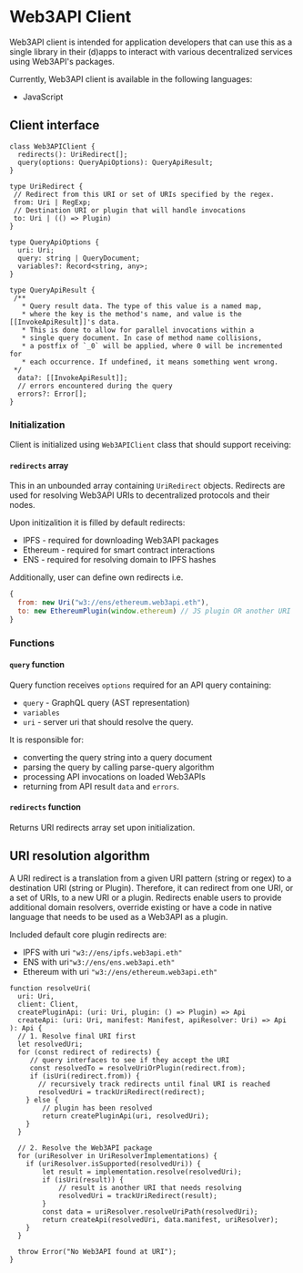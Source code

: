 # Web3API Client

Web3API client is intended for application developers that can use this as a single library in their (d)apps to interact with various decentralized services using Web3API's packages.

Currently, Web3API client is available in the following languages:
 - JavaScript

## Client interface

```
class Web3APIClient {
  redirects(): UriRedirect[];
  query(options: QueryApiOptions): QueryApiResult;
}

type UriRedirect {
 // Redirect from this URI or set of URIs specified by the regex.
 from: Uri | RegExp;
 // Destination URI or plugin that will handle invocations
 to: Uri | (() => Plugin)
}

type QueryApiOptions {
  uri: Uri;
  query: string | QueryDocument;
  variables?: Record<string, any>;
}

type QueryApiResult {
 /**
   * Query result data. The type of this value is a named map,
   * where the key is the method's name, and value is the [[InvokeApiResult]]'s data.
   * This is done to allow for parallel invocations within a
   * single query document. In case of method name collisions,
   * a postfix of `_0` will be applied, where 0 will be incremented for
   * each occurrence. If undefined, it means something went wrong.
 */
  data?: [[InvokeApiResult]];
  // errors encountered during the query
  errors?: Error[];
}
```

### Initialization
Client is initialized using `Web3APIClient` class that should support receiving:

#### `redirects` array
This in an unbounded array containing `UriRedirect` objects.
Redirects are used for resolving Web3API URIs to decentralized protocols and their nodes.
 
Upon initizalition it is filled by default redirects:
 - IPFS - required for downloading Web3API packages
 - Ethereum - required for smart contract interactions
 - ENS - required for resolving domain to IPFS hashes

Additionally, user can define own redirects i.e.
```js
{
  from: new Uri("w3://ens/ethereum.web3api.eth"),
  to: new EthereumPlugin(window.ethereum) // JS plugin OR another URI
}
```

### Functions

#### `query` function
Query function receives `options` required for an API query containing:
 - `query` - GraphQL query (AST representation)
 - `variables`
 - `uri` - server uri that should resolve the query.

It is responsible for:
 - converting the query string into a query document
 - parsing the query by calling parse-query algorithm
 - processing API invocations on loaded Web3APIs
 - returning from API result `data` and `errors`.

#### `redirects` function

Returns URI redirects array set upon initialization. 

## URI resolution algorithm

A URI redirect is a translation from a given URI pattern (string or regex) to a destination URI (string or Plugin).
Therefore, it can redirect from one URI, or a set of URIs, to a new URI or a plugin. 
Redirects enable users to provide additional domain resolvers, override existing or have a code in native language that needs to be used as a Web3API as a plugin.  

Included default core plugin redirects are:
 - IPFS with uri `"w3://ens/ipfs.web3api.eth"`
 - ENS with uri`"w3://ens/ens.web3api.eth"`
 - Ethereum with uri `"w3://ens/ethereum.web3api.eth"`
 
```
function resolveUri(
  uri: Uri,
  client: Client,
  createPluginApi: (uri: Uri, plugin: () => Plugin) => Api
  createApi: (uri: Uri, manifest: Manifest, apiResolver: Uri) => Api
): Api {
  // 1. Resolve final URI first
  let resolvedUri;
  for (const redirect of redirects) {
     // query interfaces to see if they accept the URI
     const resolvedTo = resolveUriOrPlugin(redirect.from);
     if (isUri(redirect.from)) {
       // recursively track redirects until final URI is reached
       resolvedUri = trackUriRedirect(redirect);
    } else {
        // plugin has been resolved
        return createPluginApi(uri, resolvedUri);
    }
  }

  // 2. Resolve the Web3API package
  for (uriResolver in UriResolverImplementations) {
    if (uriResolver.isSupported(resolvedUri)) {
        let result = implementation.resolve(resolvedUri);
        if (isUri(result)) {
            // result is another URI that needs resolving
            resolvedUri = trackUriRedirect(result);
        }
        const data = uriResolver.resolveUriPath(resolvedUri);
        return createApi(resolvedUri, data.manifest, uriResolver);
    }
  }

  throw Error("No Web3API found at URI");
}
```
